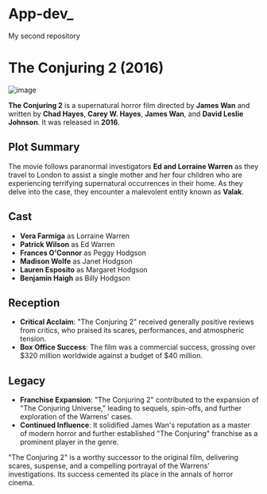 # App-dev_
My second repository
# The Conjuring 2 (2016)

![image](https://github.com/Angineli/App-dev_/assets/169481997/831afff6-410f-4bfc-bcf7-f0069861b868)


**The Conjuring 2** is a supernatural horror film directed by **James Wan** and written by **Chad Hayes**, **Carey W. Hayes**, **James Wan**, and **David Leslie Johnson**. It was released in **2016**.

## Plot Summary
The movie follows paranormal investigators **Ed and Lorraine Warren** as they travel to London to assist a single mother and her four children who are experiencing terrifying supernatural occurrences in their home. As they delve into the case, they encounter a malevolent entity known as **Valak**.

## Cast
- **Vera Farmiga** as Lorraine Warren
- **Patrick Wilson** as Ed Warren
- **Frances O'Connor** as Peggy Hodgson
- **Madison Wolfe** as Janet Hodgson
- **Lauren Esposito** as Margaret Hodgson
- **Benjamin Haigh** as Billy Hodgson

## Reception
- **Critical Acclaim**: "The Conjuring 2" received generally positive reviews from critics, who praised its scares, performances, and atmospheric tension.
- **Box Office Success**: The film was a commercial success, grossing over $320 million worldwide against a budget of $40 million.

## Legacy
- **Franchise Expansion**: "The Conjuring 2" contributed to the expansion of "The Conjuring Universe," leading to sequels, spin-offs, and further exploration of the Warrens' cases.
- **Continued Influence**: It solidified James Wan's reputation as a master of modern horror and further established "The Conjuring" franchise as a prominent player in the genre.

"The Conjuring 2" is a worthy successor to the original film, delivering scares, suspense, and a compelling portrayal of the Warrens' investigations. Its success cemented its place in the annals of horror cinema.
